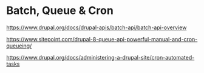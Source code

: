 # Batch, Queue & Cron  #

https://www.drupal.org/docs/drupal-apis/batch-api/batch-api-overview

https://www.sitepoint.com/drupal-8-queue-api-powerful-manual-and-cron-queueing/

https://www.drupal.org/docs/administering-a-drupal-site/cron-automated-tasks
